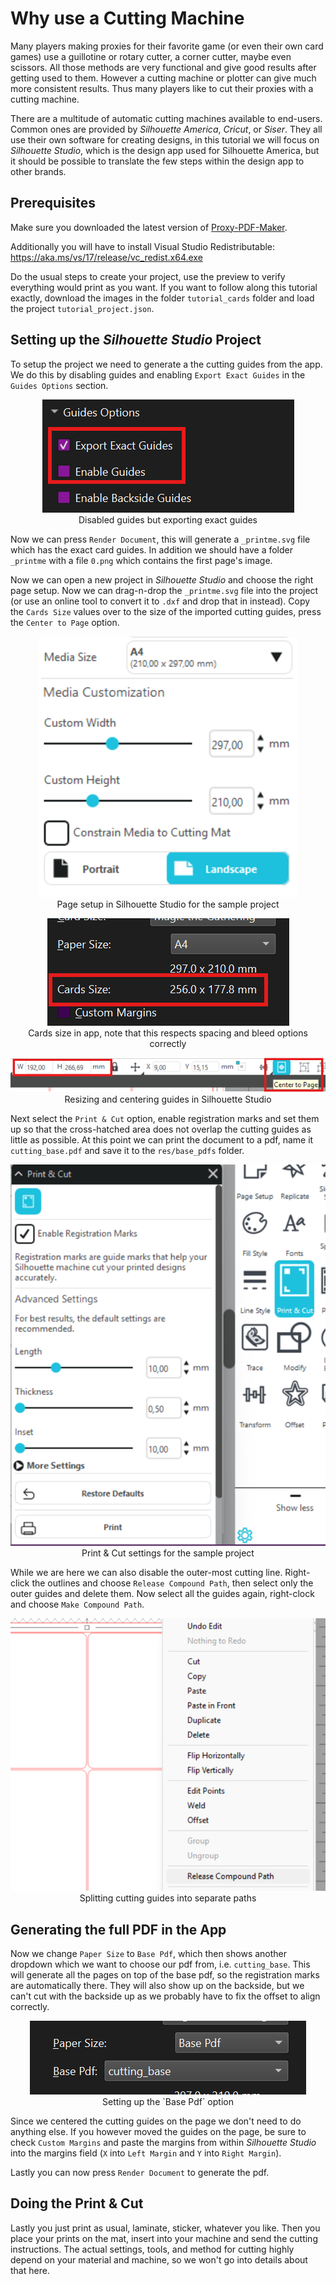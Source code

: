 # Why use a Cutting Machine

Many players making proxies for their favorite game (or even their own card games) use a guillotine or rotary cutter, a corner cutter, maybe even scissors. All those methods are very functional and give good results after getting used to them. However a cutting machine or plotter can give much more consistent results. Thus many players like to cut their proxies with a cutting machine.

There are a multitude of automatic cutting machines available to end-users. Common ones are provided by _Silhouette America_, _Cricut_, or _Siser_. They all use their own software for creating designs, in this tutorial we will focus on _Silhouette Studio_, which is the design app used for Silhouette America, but it should be possible to translate the few steps within the design app to other brands.

## Prerequisites
Make sure you downloaded the latest version of [Proxy-PDF-Maker](https://github.com/Malacath-92/Proxy-PDF-Maker/releases).

Additionally you will have to install Visual Studio Redistributable: https://aka.ms/vs/17/release/vc_redist.x64.exe

Do the usual steps to create your project, use the preview to verify everything would print as you want.  If you want to follow along this tutorial exactly, download the images in the folder `tutorial_cards` folder and load the project `tutorial_project.json`.

## Setting up the _Silhouette Studio_ Project

To setup the project we need to generate a the cutting guides from the app. We do this by disabling guides and enabling `Export Exact Guides` in the `Guides Options` section.

<p align="center">
    <img src="./images/exact_guides.png" alt="Exact Guides"/>
    <br>
    Disabled guides but exporting exact guides
</p>

Now we can press `Render Document`, this will generate a `_printme.svg` file which has the exact card guides. In addition we should have a folder `_printme` with a file `0.png` which contains the first page's image.

Now we can open a new project in _Silhouette Studio_ and choose the right page setup. Now we can drag-n-drop the `_printme.svg` file into the project (or use an online tool to convert it to `.dxf` and drop that in instead). Copy the `Cards Size` values over to the size of the imported cutting guides, press the `Center to Page` option.

<p align="center">
    <img src="./images/silhouette_page_setup.png" alt="Page Setup"/>
    <br>
    Page setup in Silhouette Studio for the sample project
</p>

<p align="center">
    <img src="./images/cards_size.png" alt="Cards Size"/>
    <br>
    Cards size in app, note that this respects spacing and bleed options correctly
</p>

<p align="center">
    <img src="./images/silhouette_guides_setup.png" alt="Silhouette Guides"/>
    <br>
    Resizing and centering guides in Silhouette Studio
</p>

Next select the `Print & Cut` option, enable registration marks and set them up so that the cross-hatched area does not overlap the cutting guides as little as possible. At this point we can print the document to a pdf, name it `cutting_base.pdf` and save it to the `res/base_pdfs` folder.

<p align="center">
    <img src="./images/silhouette_print_and_cut.png" alt="Print & Cut"/>
    <br>
    Print & Cut settings for the sample project
</p>

While we are here we can also disable the outer-most cutting line. Right-click the outlines and choose `Release Compound Path`, then select only the outer guides and delete them. Now select all the guides again, right-clock and choose `Make Compound Path`.

<p align="center">
    <img src="./images/silhouette_release.png" alt="Release Compound Path"/>
    <br>
    Splitting cutting guides into separate paths
</p>

## Generating the full PDF in the App

Now we change `Paper Size` to `Base Pdf`, which then shows another dropdown which we want to choose our pdf from, i.e. `cutting_base`. This will generate all the pages on top of the base pdf, so the registration marks are automatically there. They will also show up on the backside, but we can't cut with the backside up as we probably have to fix the offset to align correctly.

<p align="center">
    <img src="./images/base_pdf.png" alt="Base Pdf"/>
    <br>
    Setting up the `Base Pdf` option
</p>

Since we centered the cutting guides on the page we don't need to do anything else. If you however moved the guides on the page, be sure to check `Custom Margins` and paste the margins from within _Silhouette Studio_ into the margins field (`X` into `Left Margin` and `Y` into `Right Margin`).

Lastly you can now press `Render Document` to generate the pdf.

## Doing the Print & Cut

Lastly you just print as usual, laminate, sticker, whatever you like. Then you place your prints on the mat, insert into your machine and send the cutting instructions. The actual settings, tools, and method for cutting highly depend on your material and machine, so we won't go into details about that here.
